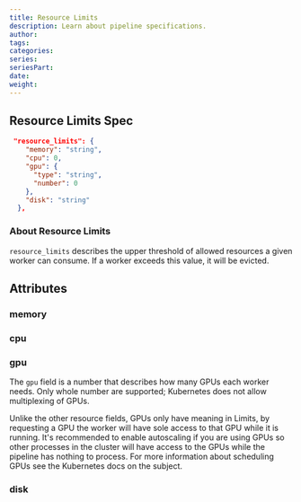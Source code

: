 ```yaml
---
title: Resource Limits
description: Learn about pipeline specifications.
author:
tags:
categories:
series: 
seriesPart: 
date:
weight: 
---
```


## Resource Limits Spec 

```json
 "resource_limits": {
    "memory": "string",
    "cpu": 0,
    "gpu": {
      "type": "string",
      "number": 0
    },
    "disk": "string"
  },
```

### About Resource Limits

`resource_limits` describes the upper threshold of allowed resources a given worker can consume. If a worker exceeds this value, it will be evicted.

## Attributes 

### memory 

### cpu 

### gpu 

The `gpu` field is a number that describes how many GPUs each worker needs. Only whole number are supported; Kubernetes does not allow multiplexing of GPUs. 

Unlike the other resource fields, GPUs only have meaning in Limits, by requesting a GPU the worker will have sole access to that GPU while it is running. It's recommended to enable autoscaling if you are using GPUs so other processes in the cluster will have access to the GPUs while the pipeline has nothing to process. For more information about scheduling GPUs see the Kubernetes docs on the subject.

### disk

